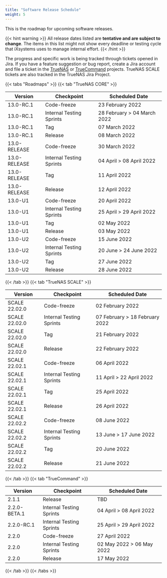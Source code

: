 ```yaml
---
title: "Software Release Schedule"
weight: 5
---
```


This is the roadmap for upcoming software releases.

{{< hint warning >}}
All release dates listed are **tentative and are subject to change**.
The items in this list might not show every deadline or testing cycle that iXsystems uses to manage internal effort.
{{< /hint >}}

The progress and specific work is being tracked through tickets opened in Jira.
If you have a feature suggestion or bug report, create a Jira account and file a ticket in the [TrueNAS](https://jira.ixsystems.com/projects/NAS "TrueNAS Jira Project") or  [TrueCommand](https://jira.ixsystems.com/projects/TC "TrueCommand Jira Project") projects.
TrueNAS SCALE tickets are also tracked in the TrueNAS Jira Project.

{{< tabs "Roadmaps" >}}
{{< tab "TrueNAS CORE" >}}

| Version | Checkpoint | Scheduled Date |
|---------|------------|----------------|
| 13.0-RC.1 | Code-freeze | 23 February 2022 |
| 13.0-RC.1 | Internal Testing Sprints | 28 February > 04 March 2022 |
| 13.0-RC.1 | Tag | 07 March 2022 |
| 13.0-RC.1 | Release | 08 March 2022 |
| 13.0-RELEASE | Code-freeze | 30 March 2022 |
| 13.0-RELEASE | Internal Testing Sprints | 04 April > 08 April 2022 |
| 13.0-RELEASE | Tag | 11 April 2022 |
| 13.0-RELEASE | Release | 12 April 2022 |
| 13.0-U1 | Code-freeze | 20 April 2022 |
| 13.0-U1 | Internal Testing Sprints | 25 April > 29 April 2022 |
| 13.0-U1 | Tag | 02 May 2022 |
| 13.0-U1 | Release | 03 May 2022 |
| 13.0-U2 | Code-freeze | 15 June 2022 |
| 13.0-U2 | Internal Testing Sprints | 20 June > 24 June 2022 |
| 13.0-U2 | Tag | 27 June 2022 |
| 13.0-U2 | Release | 28 June 2022 |

{{< /tab >}}
{{< tab "TrueNAS SCALE" >}}

| Version | Checkpoint | Scheduled Date |
|---------|------------|----------------|
| SCALE 22.02.0 | Code-freeze | 02 February 2022 |
| SCALE 22.02.0 | Internal Testing Sprints | 07 February > 18 February 2022 |
| SCALE 22.02.0 | Tag | 21 February 2022 |
| SCALE 22.02.0 | Release | 22 February 2022 |
| SCALE 22.02.1 | Code-freeze | 06 April 2022 |
| SCALE 22.02.1 | Internal Testing Sprints | 11 April > 22 April 2022 |
| SCALE 22.02.1 | Tag | 25 April 2022 |
| SCALE 22.02.1 | Release | 26 April 2022 |
| SCALE 22.02.2 | Code-freeze | 08 June 2022 |
| SCALE 22.02.2 | Internal Testing Sprints | 13 June > 17 June 2022 |
| SCALE 22.02.2 | Tag | 20 June 2022 |
| SCALE 22.02.2 | Release | 21 June 2022 |

{{< /tab >}}
{{< tab "TrueCommand" >}}

| Version | Checkpoint | Scheduled Date |
|---------|------------|----------------|
| 2.1.1   | Release    | TBD            |
| 2.2.0-BETA.1 | Internal Testing Sprints | 04 April > 08 April 2022 |
| 2.2.0-RC.1 | Internal Testing Sprints | 25 April > 29 April 2022 |
| 2.2.0 | Code-freeze | 27 April 2022 |
| 2.2.0 | Internal Testing Sprints | 02 May 2022 > 06 May 2022 |
| 2.2.0 | Release | 17 May 2022 |

{{< /tab >}}
{{< /tabs >}}
